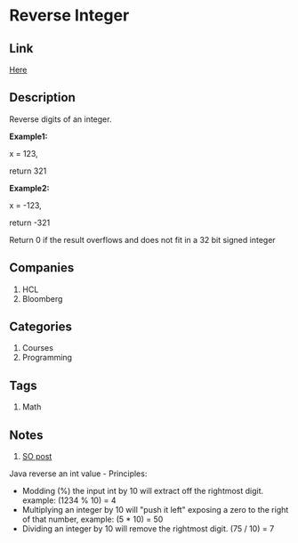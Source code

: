 # Reverse Integer

## Link

[Here](https://www.interviewbit.com/problems/reverse-integer/)

## Description

Reverse digits of an integer.

**Example1:**

x = 123,

return 321

**Example2:**

x = -123,

return -321

Return 0 if the result overflows and does not fit in a 32 bit signed integer

## Companies

1. HCL
1. Bloomberg

## Categories

1. Courses
1. Programming

## Tags

1. Math

## Notes

1. [SO post](https://stackoverflow.com/questions/3806126/java-reverse-an-int-value-without-using-array)

Java reverse an int value - Principles:

* Modding (%) the input int by 10 will extract off the rightmost digit. example: (1234 % 10) = 4
* Multiplying an integer by 10 will "push it left" exposing a zero to the right of that number, example: (5 * 10) = 50
* Dividing an integer by 10 will remove the rightmost digit. (75 / 10) = 7